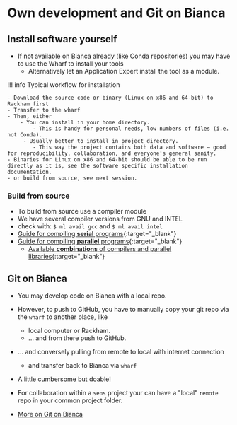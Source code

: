 # Own development and Git on Bianca


## Install software yourself

- If not available on Bianca already (like Conda repositories) you may have to use the Wharf to install your tools
    - Alternatively let an Application Expert install the tool as a module.

!!! info Typical workflow for installation

    - Download the source code or binary (Linux on x86 and 64-bit) to Rackham first
    - Transfer to the wharf
    - Then, either 
        - You can install in your home directory.
            - This is handy for personal needs, low numbers of files (i.e. not Conda).
         - Usually better to install in project directory.
            - This way the project contains both data and software — good for reproducibility, collaboration, and everyone's general sanity.
    - Binaries for Linux on x86 and 64-bit should be able to be run directly as it is, see the software specific installation documentation.
    - or build from source, see next session.
     

### Build from source
- To build from source use a compiler module
- We have several compiler versions from GNU and INTEL
- check with: ``$ ml avail gcc`` and ``$ ml avail intel``
- [Guide for compiling **serial** programs](http://docs.uppmax.uu.se/cluster_guides/compiling_serial/){:target="_blank"}
- [Guide for compiling **parallel** programs](http://docs.uppmax.uu.se/cluster_guides/compiling_parallel/){:target="_blank"}
    - [Available **combinations** of compilers and parallel libraries](http://docs.uppmax.uu.se/cluster_guides/compiling_parallel/#mpi-using-the-openmpi-library){:target="_blank"}
  
## Git on Bianca

- You may develop code on Bianca with a local repo.
- However, to push to GitHub, you have to manually copy your git repo via the ``wharf`` to another place, like
    - local computer or Rackham. 
    - ... and from there push to GitHub. 
- ... and conversely pulling from remote to local with internet connection
    - and transfer back to Bianca via ``wharf``  
- A little cumbersome but doable!

- For collaboration within a ``sens`` project your can have a "local" ``remote`` repo in your common project folder. 
- [More on Git on Bianca](https://www.uppmax.uu.se/support/faq/software-faq/git-on-bianca/)




